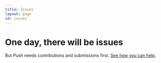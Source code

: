 ```yaml
---
title: Issues
layout: page
id: issues
---
```


# One day, there will be issues

But *Push* needs contributions and submissions first. [See how you can help](/contribute/).
